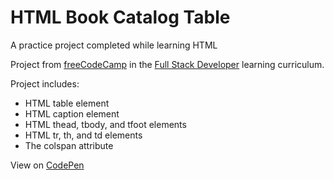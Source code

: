 # HTML Book Catalog Table
A practice project completed while learning HTML

Project from [freeCodeCamp][Learning Site] in the [Full Stack Developer][Curriculum] learning curriculum.

Project includes:
* HTML table element
* HTML caption element
* HTML thead, tbody, and tfoot elements
* HTML tr, th, and td elements
* The colspan attribute

View on [CodePen][CodePen]

[Learning Site]: https://www.freecodecamp.org/
[Curriculum]: https://www.freecodecamp.org/learn/full-stack-developer
[CodePen]: https://codepen.io/Mordechai-Pal/pen/XJrzKOR
